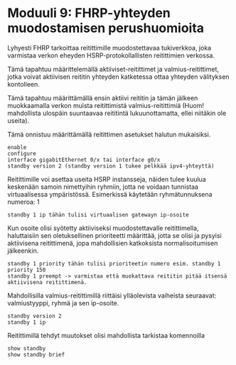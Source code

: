 # Moduuli 9: FHRP-yhteyden muodostamisen perushuomioita

Lyhyesti FHRP tarkoittaa reitittimille muodostettavaa tukiverkkoa, joka varmistaa verkon eheyden HSRP-protokollallisten reitittimien verkossa.

Tämä tapahtuu määrittelemällä aktiiviset-reitittimet ja valmius-reitittimet, jotka voivat aktiivisen reititin yhteyden katketessa ottaa yhteyden välityksen kontolleen.

Tämä tapahtuu määrittämällä ensin aktiivi reititin ja tämän jälkeen muokkaamalla verkon muista reitittimistä valmius-reitittimiä (Huom! mahdollista ulospäin suuntaavaa reititintä lukuunottamatta, ellei niitäkin ole useita).

Tämä onnistuu määrittämällä reitittimen asetukset halutun mukaisiksi.

    enable
    configure
    interface gigabitEthernet 0/x tai interface g0/x
    standby version 2 (standby version 1 tukee pelkkää ipv4-yhteyttä)

Reitittimille voi asettaa useita HSRP instansseja, näiden tulee kuulua keskenään samoin nimettyihin ryhmiin, jotta ne voidaan tunnistaa virtuaalisessa ympäristössä.
Esimerkissä käytetään ryhmätunnuksena numeroa: 1

    standby 1 ip tähän tulisi virtuaalisen gatewayn ip-osoite

Kun osoite olisi syötetty aktiiviseksi muodostettavalle reitittimella, haluttaisiin sen oletuksellinen prioriteetti määrittää, jotta se olisi ja pysyisi aktiivisena reitittimenä, jopa mahdollisien katkoksista normalisoitumisen jälkeenkin.

    standby 1 priority tähän tulisi prioriteetin numero esim. standby 1 priority 150
    standby 1 preempt -> varmistaa että muokattava reititin pitää itsensä aktiivisena reitittimenä.

Mahdollisilla valmius-reitittimillä riittäisi ylläolevista vaiheista seuraavat: valmiustyyppi, ryhmä ja sen ip-osoite.

    standby version 2
    standby 1 ip 
    
Reitittimillä tehdyt muutokset olisi mahdollista tarkistaa komennoilla

    show standby
    show standby brief
